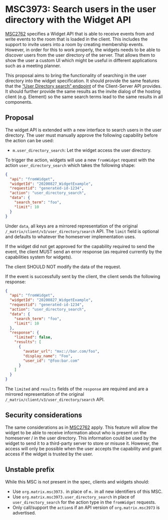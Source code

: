 # MSC3973: Search users in the user directory with the Widget API

[MSC2762](https://github.com/matrix-org/matrix-spec-proposals/pull/2762) specifies a Widget API that
is able to receive events from and write events to the room that is loaded in the client. This includes
the support to invite users into a room by creating membership events. However, in order for this to
work properly, the widgets needs to be able to discover users from the user directory of the server.
That allows them to show the user a custom UI which might be useful in different applications such
as a meeting planner.

This proposal aims to bring the functionality of searching in the user directory into the widget
specification. It should provide the same features that the
[“User Directory search” endpoint](https://spec.matrix.org/v1.6/client-server-api/#post_matrixclientv3user_directorysearch)
of the Client-Server API provides. It should further provide the same results as the invite dialog of
the hosting client (e.g. Element) so the same search terms lead to the same results in all components.

## Proposal

The widget API is extended with a new interface to search users in the user directory. The user must
manually approve the following capability before the action can be used:

- `m.user_directory_search`: Let the widget access the user directory.

To trigger the action, widgets will use a new `fromWidget` request with the action
`user_directory_search` which takes the following shape:

```json
{
  "api": "fromWidget",
  "widgetId": "20200827_WidgetExample",
  "requestid": "generated-id-1234",
  "action": "user_directory_search",
  "data": {
    "search_term": "foo",
    "limit": 10
  }
}
```

Under `data`, all keys are a mirrored representation of the original `/_matrix/client/v3/user_directory/search`
API. The `limit` field is optional and defaults to whatever the homeserver implementation uses.

If the widget did not get approved for the capability required to send the event, the client MUST
send an error response (as required currently by the capabilities system for widgets).

The client SHOULD NOT modify the data of the request.

If the event is successfully sent by the client, the client sends the following response:

```json
{
  "api": "fromWidget",
  "widgetId": "20200827_WidgetExample",
  "requestid": "generated-id-1234",
  "action": "user_directory_search",
  "data": {
    "search_term": "foo",
    "limit": 10
  },
  "response": {
    "limited": false,
    "results": [
      {
        "avatar_url": "mxc://bar.com/foo",
        "display_name": "Foo",
        "user_id": "@foo:bar.com"
      }
    ]
  }
}
```

The `limited` and `results` fields of the `response` are required and are a mirrored representation
of the original `/_matrix/client/v3/user_directory/search` API.

## Security considerations

The same considerations as in [MSC2762](https://github.com/matrix-org/matrix-spec-proposals/pull/2762)
apply. This feature will allow the widget to be able to receive information about who is present on
the homeserver / in the user directory. This information could be used by the widget to send it to
a third-party server to store or misuse it. However, the access will only be possible when the user
accepts the capability and grant access if the widget is trusted by the user.

## Unstable prefix

While this MSC is not present in the spec, clients and widgets should:

- Use `org.matrix.msc3973.` in place of `m.` in all new identifiers of this MSC.
- Use `org.matrix.msc3973.user_directory_search` in place of `user_directory_search` for the action type in the
  `fromWidget` requests.
- Only call/support the `action`s if an API version of `org.matrix.msc3973` is advertised.
